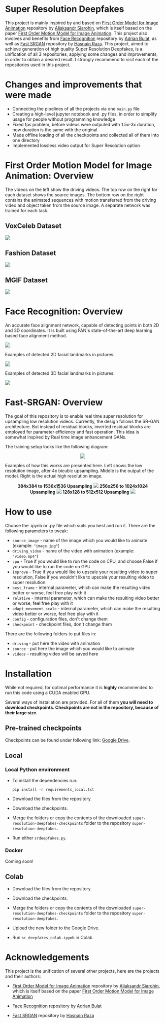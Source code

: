 # Super Resolution Deepfakes

This project is mainly inspired by and based on [First Order Model for Image Animation](https://github.com/AliaksandrSiarohin/first-order-model) repository by [Aliaksandr Siarohin](https://github.com/AliaksandrSiarohin), which is itself based on the paper [First Order Motion Model for Image Animation](https://papers.nips.cc/paper/8935-first-order-motion-model-for-image-animation). This project also involves and benefits from [Face Recognition](https://github.com/1adrianb/face-alignment) repository by [Adrian Bulat](https://github.com/1adrianb), as well as [Fast SRGAN](https://github.com/HasnainRaz/Fast-SRGAN) repository by [Hasnain Raza](https://github.com/HasnainRaz). This project, aimed to achieve generation of high quality Super Resolution Deepfakes,  is a unification of all 3 repositories, applying some changes and improvements, in order to obtain a desired result. I strongly recommend to visit each of the repositories used in this project. 

# Changes and improvements that were made
* Connecting the pipelines of all the projects via one `main.py` file
* Creating a high-level jupyter notebook and .py files, in order to simplify usage for people without programming knowledge
* Fixed fps problem, before videos were outputed with 1.5x-3x duration, now duration is the same with the original
* Made offline loading of all the checkpoints and collected all of them into one directory
* Implemented lossless video output for Super Resolution option

# First Order Motion Model for Image Animation: Overview

The videos on the left show the driving videos. The top row on the right for each dataset shows the source images. The bottom row on the right contains the animated sequences with motion transferred from the driving video and object taken from the source image. A separate network was trained for each task.

## VoxCeleb Dataset
![](docs/vox-teaser.gif)
## Fashion Dataset
![](docs/fashion-teaser.gif)
## MGIF Dataset
![](docs/mgif-teaser.gif)

# Face Recognition: Overview

An accurate face alignment network, capable of detecting points in both 2D and 3D coordinates. It is built using FAN's state-of-the-art deep learning based face alignment method. 

![](docs/face-alignment-adrian.gif)

Examples of detected 2D facial landmarks in pictures:

![](docs/2dlandmarks.png)

Examples of detected 3D facial landmarks in pictures:

![](docs/image-z-examples.png)

# Fast-SRGAN: Overview

The goal of this repository is to enable real time super resolution for upsampling low resolution videos. Currently, the design follows the SR-GAN architecture. But instead of residual blocks, inverted residual blocks are employed for parameter efficiency and fast operation. This idea is somewhat inspired by Real time image enhancement GANs.

The training setup looks like the following diagram:

<p align="center">
  <img src="https://user-images.githubusercontent.com/4294680/67164120-22157480-f377-11e9-87c1-5b6acace0e47.png">
</p>

Examples of how this works are presented here. Left shows the low resolution image, after 4x bicubic upsampling. Middle is the output of the model. Right is the actual high resolution image.

<p align="center">
  <b>384x384 to 1536x1536 Upsampling</b>
  <img src="https://user-images.githubusercontent.com/4294680/67642055-4f7a9900-f908-11e9-93d7-5efc902bd81c.png"> 
  <b>256x256 to 1024x1024 Upsampling</b>
  <img src="https://user-images.githubusercontent.com/4294680/67642086-8fda1700-f908-11e9-8428-8a69ea86dedb.png">
  <b>128x128 to 512x512 Upsampling</b>
  <img src="https://user-images.githubusercontent.com/4294680/67641979-5ead1700-f907-11e9-866c-b72d2e1dec8a.png">
</p>

# How to use

Choose the .ipynb or .py file which suits you best and run it. There are the following parameters to tweak:

* `source_image` - name of the image which you would like to animate (example: `"image.jpg"`)
* `driving_video` - name of the video with animation (example: `"video.mp4"`)
* `cpu` - True if you would like to run the code on CPU, and choose False if you would like to run the code on GPU
* `improve` - True if you would like to upscale your resulting video to super resolution, False if you wouldn't like to upscale your resulting video to super resolution
* `best_frame` - internal parameter, which can make the resulting video better or worse, feel free play with it
* `relative` - internal parameter, which can make the resulting video better or worse, feel free play with it
* `adapt_movement_scale` - internal parameter, which can make the resulting video better or worse, feel free play with it
* `config` - configuration files, don't change them
* `checkpoint` - checkpoint files, don't change them

There are the following folders to put files in:

* `driving` - put here the video with animation
* `source` - put here the image which you would like to animate
* `videos` - resulting video will be saved here

# Installation

While not required, for optimal performance it is **highly** recommended to run this code using a CUDA enabled GPU.

Several ways of installation are provided. For all of them **you will need to download checkpoints. Checkpoints are not in the repository, because of their large size.**

## Pre-trained checkpoints
Checkpoints can be found under following link: [Google Drive](https://drive.google.com/drive/folders/1aWiw3bKMnWfDCUhSX4QyNUWxPY6fr2oD?usp=sharing).

## Local

### Local Python environment

* To install the dependencies run:

  ```
  pip install -r requirements_local.txt
  ```

* Download the files from the repository.

* Download the checkpoints.

* Merge the folders or copy the contents of the downloaded `super-resolution-deepfakes-checkpoints` folder to the repository `super-resolution-deepfakes`.

* Run either `srdeepfakes.py`.

### Docker

Coming soon!

## Colab

* Download the files from the repository.

* Download the checkpoints.

* Merge the folders or copy the contents of the downloaded `super-resolution-deepfakes-checkpoints` folder to the repository `super-resolution-deepfakes`.

* Upload the new folder to the Google Drive.

* Run `sr_deepfakes_colab.ipynb` in Colab.

# Acknowledgements

This project is the unification of several other projects, here are the projects and their authors:

* [First Order Model for Image Animation](https://github.com/AliaksandrSiarohin/first-order-model) repository by [Aliaksandr Siarohin](https://github.com/AliaksandrSiarohin), which is itself based on the paper [First Order Motion Model for Image Animation](https://papers.nips.cc/paper/8935-first-order-motion-model-for-image-animation)

* [Face Recognition](https://github.com/1adrianb/face-alignment) repository by [Adrian Bulat](https://github.com/1adrianb)

* [Fast SRGAN](https://github.com/HasnainRaz/Fast-SRGAN) repository by [Hasnain Raza](https://github.com/HasnainRaz)